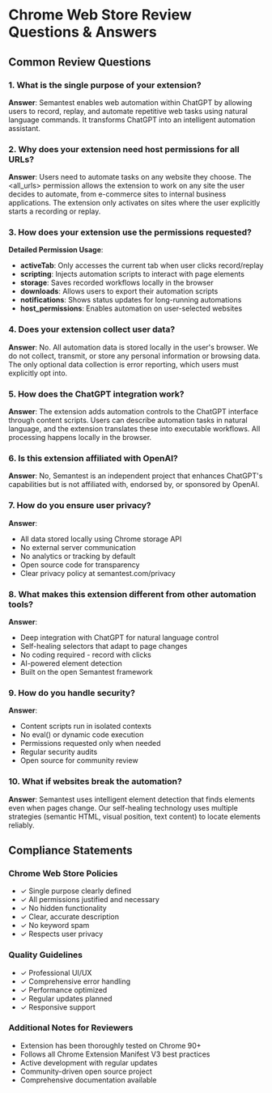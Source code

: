 # Chrome Web Store Review Questions & Answers

## Common Review Questions

### 1. What is the single purpose of your extension?
**Answer**: Semantest enables web automation within ChatGPT by allowing users to record, replay, and automate repetitive web tasks using natural language commands. It transforms ChatGPT into an intelligent automation assistant.

### 2. Why does your extension need host permissions for all URLs?
**Answer**: Users need to automate tasks on any website they choose. The <all_urls> permission allows the extension to work on any site the user decides to automate, from e-commerce sites to internal business applications. The extension only activates on sites where the user explicitly starts a recording or replay.

### 3. How does your extension use the permissions requested?

**Detailed Permission Usage**:
- **activeTab**: Only accesses the current tab when user clicks record/replay
- **scripting**: Injects automation scripts to interact with page elements
- **storage**: Saves recorded workflows locally in the browser
- **downloads**: Allows users to export their automation scripts
- **notifications**: Shows status updates for long-running automations
- **host_permissions**: Enables automation on user-selected websites

### 4. Does your extension collect user data?
**Answer**: No. All automation data is stored locally in the user's browser. We do not collect, transmit, or store any personal information or browsing data. The only optional data collection is error reporting, which users must explicitly opt into.

### 5. How does the ChatGPT integration work?
**Answer**: The extension adds automation controls to the ChatGPT interface through content scripts. Users can describe automation tasks in natural language, and the extension translates these into executable workflows. All processing happens locally in the browser.

### 6. Is this extension affiliated with OpenAI?
**Answer**: No, Semantest is an independent project that enhances ChatGPT's capabilities but is not affiliated with, endorsed by, or sponsored by OpenAI.

### 7. How do you ensure user privacy?
**Answer**: 
- All data stored locally using Chrome storage API
- No external server communication
- No analytics or tracking by default
- Open source code for transparency
- Clear privacy policy at semantest.com/privacy

### 8. What makes this extension different from other automation tools?
**Answer**: 
- Deep integration with ChatGPT for natural language control
- Self-healing selectors that adapt to page changes
- No coding required - record with clicks
- AI-powered element detection
- Built on the open Semantest framework

### 9. How do you handle security?
**Answer**:
- Content scripts run in isolated contexts
- No eval() or dynamic code execution
- Permissions requested only when needed
- Regular security audits
- Open source for community review

### 10. What if websites break the automation?
**Answer**: Semantest uses intelligent element detection that finds elements even when pages change. Our self-healing technology uses multiple strategies (semantic HTML, visual position, text content) to locate elements reliably.

## Compliance Statements

### Chrome Web Store Policies
- ✓ Single purpose clearly defined
- ✓ All permissions justified and necessary
- ✓ No hidden functionality
- ✓ Clear, accurate description
- ✓ No keyword spam
- ✓ Respects user privacy

### Quality Guidelines
- ✓ Professional UI/UX
- ✓ Comprehensive error handling
- ✓ Performance optimized
- ✓ Regular updates planned
- ✓ Responsive support

### Additional Notes for Reviewers
- Extension has been thoroughly tested on Chrome 90+
- Follows all Chrome Extension Manifest V3 best practices
- Active development with regular updates
- Community-driven open source project
- Comprehensive documentation available